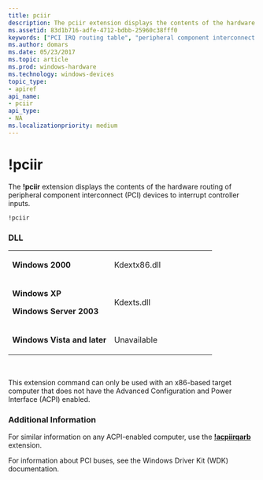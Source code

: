 ```yaml
---
title: pciir
description: The pciir extension displays the contents of the hardware routing of peripheral component interconnect (PCI) devices to interrupt controller inputs.
ms.assetid: 83d1b716-adfe-4712-bdbb-25960c38fff0
keywords: ["PCI IRQ routing table", "peripheral component interconnect (PCI)", "pciir Windows Debugging"]
ms.author: domars
ms.date: 05/23/2017
ms.topic: article
ms.prod: windows-hardware
ms.technology: windows-devices
topic_type:
- apiref
api_name:
- pciir
api_type:
- NA
ms.localizationpriority: medium
---
```


# !pciir


The **!pciir** extension displays the contents of the hardware routing of peripheral component interconnect (PCI) devices to interrupt controller inputs.

```
!pciir
```

### <span id="DLL"></span><span id="dll"></span>DLL

<table>
<colgroup>
<col width="50%" />
<col width="50%" />
</colgroup>
<tbody>
<tr class="odd">
<td align="left"><p><strong>Windows 2000</strong></p></td>
<td align="left"><p>Kdextx86.dll</p></td>
</tr>
<tr class="even">
<td align="left"><p><strong>Windows XP</strong></p>
<p><strong>Windows Server 2003</strong></p></td>
<td align="left"><p>Kdexts.dll</p></td>
</tr>
<tr class="odd">
<td align="left"><p><strong>Windows Vista and later</strong></p></td>
<td align="left"><p>Unavailable</p></td>
</tr>
</tbody>
</table>

 

This extension command can only be used with an x86-based target computer that does not have the Advanced Configuration and Power Interface (ACPI) enabled.

### <span id="Additional_Information"></span><span id="additional_information"></span><span id="ADDITIONAL_INFORMATION"></span>Additional Information

For similar information on any ACPI-enabled computer, use the [**!acpiirqarb**](-acpiirqarb.md) extension.

For information about PCI buses, see the Windows Driver Kit (WDK) documentation.

 

 





